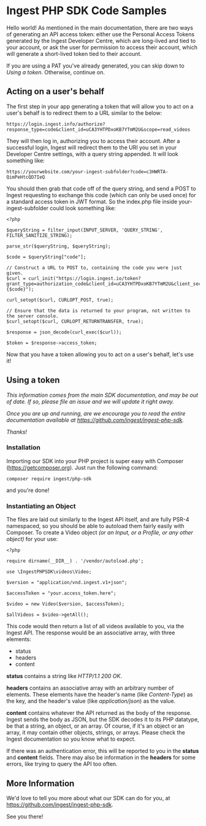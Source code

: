 # Ingest PHP SDK Code Samples

Hello world! As mentioned in the main documentation, there are two ways of generating an API access token: either use the Personal Access Tokens generated by the Ingest Developer Centre, which are long-lived and tied to your account, or ask the user for permission to access their account, which will generate a short-lived token tied to their account.

If you are using a PAT you've already generated, you can skip down to _Using a token_. Otherwise, continue on.

## Acting on a user's behalf

The first step in your app generating a token that will allow you to act on a user's behalf is to redirect them to a URL similar to the below:

```
https://login.ingest.info/authorize?response_type=code&client_id=uCA3YHTPDxoKB7YTmM2U&scope=read_videos
```

They will then log in, authorizing you to access their account. After a successful login, Ingest will redirect them to the URI you set in your Developer Centre settings, with a query string appended. It will look something like:

```
https://yourwebsite.com/your-ingest-subfolder?code=c3HWRTA-QimPeHtcQD7IeQ
```

You should then grab that code off of the query string, and send a POST to Ingest requesting to exchange this code (which can only be used once) for a standard access token in JWT format. So the index.php file inside your-ingest-subfolder could look something like:

```
<?php

$queryString = filter_input(INPUT_SERVER, 'QUERY_STRING', FILTER_SANITIZE_STRING);

parse_str($queryString, $queryString);

$code = $queryString["code"];

// Construct a URL to POST to, containing the code you were just given.
$curl = curl_init("https://login.ingest.io/token?grant_type=authorization_code&client_id=uCA3YHTPDxoKB7YTmM2U&client_secret=PtecpEMxPAQ14pHQQHe5JLvTD2v2sAU&code={$code}");

curl_setopt($curl, CURLOPT_POST, true);

// Ensure that the data is returned to your program, not written to the server console.
$curl_setopt($curl, CURLOPT_RETURNTRANSFER, true);

$response = json_decode(curl_exec($curl));

$token = $response->access_token;
```

Now that you have a token allowing you to act on a user's behalf, let's use it!

## Using a token

_This information comes from the main SDK documentation, and may be out of date. If so, please file an issue and we will update it right away._

_Once you are up and running, are we encourage you to read the entire documentation available at https://github.com/ingest/ingest-php-sdk._

_Thanks!_

### Installation

Importing our SDK into your PHP project is super easy with Composer (https://getcomposer.org). Just run the following command:

```
composer require ingest/php-sdk
```

and you're done!

### Instantiating an Object

The files are laid out similarly to the Ingest API itself, and are fully PSR-4 namespaced, so you should be able to autoload them fairly easily with Composer. To create a Video object *(or an Input, or a Profile, or any other object)* for your use:

```
<?php

require dirname(__DIR__) . '/vendor/autoload.php';

use \IngestPHPSDK\videos\Video;

$version = "application/vnd.ingest.v1+json";

$accessToken = "your.access_token.here";

$video = new Video($version, $accessToken);

$allVideos = $video->getAll();
```

This code would then return a list of all videos available to you, via the Ingest API. The response would be an associative array, with three elements:

* status
* headers
* content

**status** contains a string like *HTTP/1.1 200 OK*.

**headers** contains an associative array with an arbitrary number of elements. These elements have the header's name (like *Content-Type*) as the key, and the header's value (like *application/json*) as the value.

**content** contains whatever the API returned as the body of the response. Ingest sends the body as JSON, but the SDK decodes it to its PHP datatype, be that a string, an object, or an array. Of course, if it's an object or an array, it may contain other objects, strings, or arrays. Please check the Ingest documentation so you know what to expect.

If there was an authentication error, this will be reported to you in the **status** and **content** fields. There may also be information in the **headers** for some errors, like trying to query the API too often.

## More Information

We'd love to tell you more about what our SDK can do for you, at https://github.com/ingest/ingest-php-sdk.

See you there!
